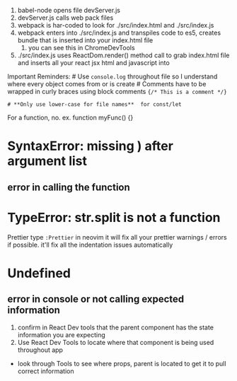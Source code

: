 1. babel-node opens file devServer.js
2. devServer.js calls web pack files
3. webpack is har-coded to look for ./src/index.html and ./src/index.js
4. webpack enters into ./src/index.js and transpiles code to es5, creates bundle that is inserted into your index.html file
   1. you can see this in ChromeDevTools
5. ./src/index.js uses ReactDom.render() method call to grab index.html file and inserts all your react jsx html and javascript into <div id=“root”></div>

Important Reminders: # Use `console.log` throughout file
so I understand where every object comes from or is create # Comments have to be wrapped in curly braces using block comments
`{/* This is a comment */}`

    # **Only use lower-case for file names**  for const/let

For a function, no. ex.
function myFunc() {}

# SyntaxError: missing ) after argument list

## error in calling the function

# TypeError: str.split is not a function

Prettier
type `:Prettier` in neovim
it will fix all your prettier warnings / errors if possible.
it'll fix all the indentation issues automatically

# Undefined

## error in console or not calling expected information

1. confirm in React Dev tools that the parent component has the state information you are expecting
2. Use React Dev Tools to locate where that component is being used throughout app

- look through Tools to see where props, parent is located to get it to pull correct information
